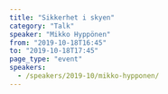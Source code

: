 ```yaml
---
title: "Sikkerhet i skyen"
category: "Talk"
speaker: "Mikko Hyppönen"
from: "2019-10-18T16:45"
to: "2019-10-18T17:45"
page_type: "event"
speakers:
  - /speakers/2019-10/mikko-hypponen/
---
```


